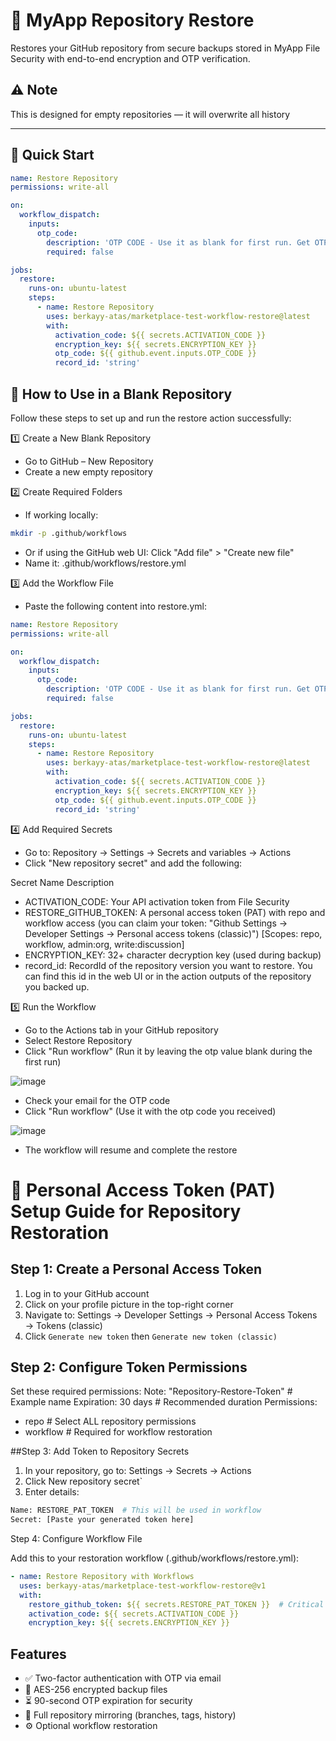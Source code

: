 # 🔄 MyApp Repository Restore

Restores your GitHub repository from secure backups stored in MyApp File Security with end-to-end encryption and OTP verification.

## ⚠️ Note
This is designed for empty repositories — it will overwrite all history

---

## 🚀 Quick Start

```yaml
name: Restore Repository
permissions: write-all

on:
  workflow_dispatch:
    inputs:
      otp_code:
        description: 'OTP CODE - Use it as blank for first run. Get OTP code via email and run again with OTP code. OTP code expires after 90 seconds'
        required: false

jobs:
  restore:
    runs-on: ubuntu-latest
    steps:
      - name: Restore Repository
        uses: berkayy-atas/marketplace-test-workflow-restore@latest
        with:
          activation_code: ${{ secrets.ACTIVATION_CODE }}
          encryption_key: ${{ secrets.ENCRYPTION_KEY }}
          otp_code: ${{ github.event.inputs.OTP_CODE }}
          record_id: 'string'
```

##  🚀 How to Use in a Blank Repository
Follow these steps to set up and run the restore action successfully:

1️⃣ Create a New Blank Repository
  - Go to GitHub – New Repository
  - Create a new empty repository


2️⃣ Create Required Folders
  - If working locally:

```bash
mkdir -p .github/workflows
```
  - Or if using the GitHub web UI:
  Click "Add file" > "Create new file"
  - Name it: .github/workflows/restore.yml

3️⃣ Add the Workflow File
  - Paste the following content into restore.yml:

```yaml
name: Restore Repository
permissions: write-all

on:
  workflow_dispatch:
    inputs:
      otp_code:
        description: 'OTP CODE - Use it as blank for first run. Get OTP code via email and run again with OTP code. OTP code expires after 90 seconds'
        required: false

jobs:
  restore:
    runs-on: ubuntu-latest
    steps:
      - name: Restore Repository
        uses: berkayy-atas/marketplace-test-workflow-restore@latest
        with:
          activation_code: ${{ secrets.ACTIVATION_CODE }}
          encryption_key: ${{ secrets.ENCRYPTION_KEY }}
          otp_code: ${{ github.event.inputs.OTP_CODE }}
          record_id: 'string'
```
4️⃣ Add Required Secrets
  - Go to: Repository → Settings → Secrets and variables → Actions
  - Click "New repository secret" and add the following:

Secret Name	Description
  - ACTIVATION_CODE:	Your API activation token from File Security
  - RESTORE_GITHUB_TOKEN:	A personal access token (PAT) with repo and workflow access (you can claim your token: "Github Settings -> Developer Settings -> Personal access tokens (classic)") [Scopes: repo, workflow, admin:org, write:discussion] 
  - ENCRYPTION_KEY: 32+ character decryption key (used during backup)
  - record_id: RecordId of the repository version you want to restore. You can find this id in the web UI or in the action outputs of the repository you backed up.

5️⃣ Run the Workflow
  - Go to the Actions tab in your GitHub repository
  - Select Restore Repository
  - Click "Run workflow" (Run it by leaving the otp value blank during the first run)
  
  ![image](https://github.com/user-attachments/assets/d408926d-262b-403f-8160-dd0baffd911b)

  - Check your email for the OTP code
  - Click "Run workflow" (Use it with the otp code you received)

  ![image](https://github.com/user-attachments/assets/22cf483a-a5e8-40e8-aaab-30e8f9542105)

  - The workflow will resume and complete the restore
 

# 🔑 Personal Access Token (PAT) Setup Guide for Repository Restoration

## Step 1: Create a Personal Access Token
1. Log in to your GitHub account
2. Click on your profile picture in the top-right corner
3. Navigate to: Settings → Developer Settings → Personal Access Tokens → Tokens (classic)
4. Click `Generate new token` then `Generate new token (classic)`

## Step 2: Configure Token Permissions
Set these required permissions:
Note: "Repository-Restore-Token"  # Example name
Expiration: 30 days             # Recommended duration
Permissions:
- repo       # Select ALL repository permissions
- workflow   # Required for workflow restoration

##Step 3: Add Token to Repository Secrets
1. In your repository, go to: Settings → Secrets → Actions
2. Click New repository secret`
3. Enter details:

```bash
Name: RESTORE_PAT_TOKEN  # This will be used in workflow
Secret: [Paste your generated token here]
```
Step 4: Configure Workflow File

Add this to your restoration workflow (.github/workflows/restore.yml):

```yaml
- name: Restore Repository with Workflows
  uses: berkayy-atas/marketplace-test-workflow-restore@v1
  with:
    restore_github_token: ${{ secrets.RESTORE_PAT_TOKEN }}  # Critical for workflows
    activation_code: ${{ secrets.ACTIVATION_CODE }}
    encryption_key: ${{ secrets.ENCRYPTION_KEY }}
```

## Features
- ✅ Two-factor authentication with OTP via email
- 🔐 AES-256 encrypted backup files
- ⏳ 90-second OTP expiration for security
- 🔄 Full repository mirroring (branches, tags, history)
- ⚙️ Optional workflow restoration

